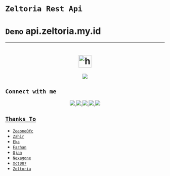 # ```Zeltoria Rest Api```
# ```Demo``` api.zeltoria.my.id
<p align='center'>
    </p>

-------
<h1 align="center"><img src="https://user-images.githubusercontent.com/1303154/88677602-1635ba80-d120-11ea-84d8-d263ba5fc3c0.gif" width="40px" alt="hi"><br></h1>
<p align="center">
  <img src="https://telegra.ph/file/3a4cd2e2d86cac6805abb.jpg" /></>
</p>


## ```Connect with me```
<p align="center">
  <a href="https://instagram.com/danilelistz02"><img src="https://img.shields.io/badge/Instagram-E4405F?style=for-the-badge&logo=instagram&logoColor=white"/>
  <a href="https://wa.me/6285776353741"><img src="https://img.shields.io/badge/WhatsApp-25D366?style=for-the-badge&logo=whatsapp&logoColor=white" />
  <a href="https://www.facebook.com/zeltoriaid"><img src="https://img.shields.io/badge/Facebook-%234267B2.svg?&style=for-the-badge&logo=facebook&logoColor=white" />
  <a href="https://github.com/Zeltoria"><img src="https://img.shields.io/badge/-GitHub-black?style=flat-square&logo=github" />
  <a href="https://youtube.com/@Zeltoria"><img src="https://img.shields.io/youtube/channel/subscribers/UCdzWwbApjkyODby7_MoRYlA?style=social" /> <br>
</p>

## ```Thanks To```

- [`ZeeoneOfc`]()
- [`Zahir`]()
- [`Eka`]()
- [`Farhan`]()
- [`Ojan`]()
- [`Nexagone`]()
- [`Xct007`]()
- [`Zeltoria`]()
